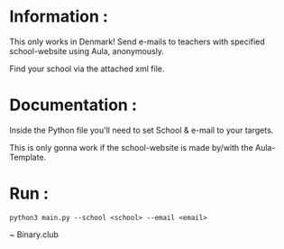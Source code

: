 # Information : 
This only works in Denmark!
Send e-mails to teachers with specified school-website using Aula, anonymously.

Find your school via the attached xml file.

# Documentation :
Inside the Python file you'll need to set School & e-mail to your targets.

This is only gonna work if the school-website is made by/with the Aula-Template.

# Run :
```
python3 main.py --school <school> --email <email>
```

~ Binary.club
